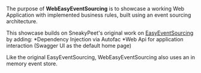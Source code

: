 The purpose of **WebEasyEventSourcing** is to showcase a working Web Application with implemented business rules, built using an event sourcing architecture. 

This showcase builds on SneakyPeet's original work on [EasyEventSourcing](https://github.com/SneakyPeet/EasyEventSourcing) by adding:
*Dependency Injection via Autofac
*Web Api for application interaction (Swagger UI as the default home page)

Like the original EasyEventSourcing, WebEasyEventSourcing also uses an in memory event store.